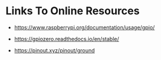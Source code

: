 # Links To Online Resources

* https://www.raspberrypi.org/documentation/usage/gpio/

* https://gpiozero.readthedocs.io/en/stable/

* https://pinout.xyz/pinout/ground